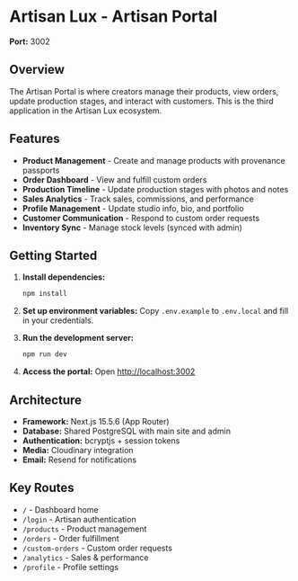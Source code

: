 # Artisan Lux - Artisan Portal

**Port:** 3002

## Overview

The Artisan Portal is where creators manage their products, view orders, update production stages, and interact with customers. This is the third application in the Artisan Lux ecosystem.

## Features

- **Product Management** - Create and manage products with provenance passports
- **Order Dashboard** - View and fulfill custom orders
- **Production Timeline** - Update production stages with photos and notes
- **Sales Analytics** - Track sales, commissions, and performance
- **Profile Management** - Update studio info, bio, and portfolio
- **Customer Communication** - Respond to custom order requests
- **Inventory Sync** - Manage stock levels (synced with admin)

## Getting Started

1. **Install dependencies:**
   ```bash
   npm install
   ```

2. **Set up environment variables:**
   Copy `.env.example` to `.env.local` and fill in your credentials.

3. **Run the development server:**
   ```bash
   npm run dev
   ```

4. **Access the portal:**
   Open [http://localhost:3002](http://localhost:3002)

## Architecture

- **Framework:** Next.js 15.5.6 (App Router)
- **Database:** Shared PostgreSQL with main site and admin
- **Authentication:** bcryptjs + session tokens
- **Media:** Cloudinary integration
- **Email:** Resend for notifications

## Key Routes

- `/` - Dashboard home
- `/login` - Artisan authentication
- `/products` - Product management
- `/orders` - Order fulfillment
- `/custom-orders` - Custom order requests
- `/analytics` - Sales & performance
- `/profile` - Profile settings

